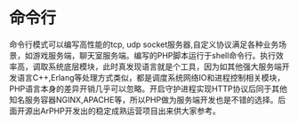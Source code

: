 # 命令行

命令行模式可以编写高性能的tcp, udp socket服务器,自定义协议满足各种业务场景，如游戏服务端，聊天室服务端。编写的PHP脚本运行于shell命令行。执行效率高，调取系统底层模块，此时真发现语言就是个工具，因为如其他强大服务端开发语言C++,Erlang等处理方式类似，都是调度系统网络IO和进程控制相关模块，PHP语言本身的差异开销几乎可以忽略。开启守护进程实现HTTP协议后同于其他知名服务容器NGINX,APACHE等，所以PHP做为服务端开发也是不错的选择。后面开源出ArPHP开发出的稳定成熟运营项目出来供大家参考。

